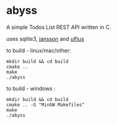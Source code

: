 # abyss
A simple Todos List REST API written in C.

uses sqlite3, [jansson](https://github.com/akheron/jansson) and [ulfius](https://github.com/babelouest/ulfius/)

to build - linux/mac/other:

```
mkdir build && cd build
cmake ..
make
./abyss
```

to build - windows :

```
mkdir build && cd build
cmake .. -G "MinGW Makefiles"
make
./abyss
```
